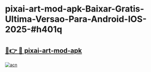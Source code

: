 # pixai-art-mod-apk-Baixar-Gratis-Ultima-Versao-Para-Android-IOS-2025-#h401q

# <h2><a href="https://ainizakaria.my?title=pixai-art-mod-apk&ref=24M">🔗👉 🔴 pixai-art-mod-apk</a></h2>

[![acn](https://github.com/user-attachments/assets/0f9c940e-d8b0-45ae-aac7-cd30a18b3e1c)](https://ainizakaria.my?title=pixai-art-mod-apk&ref=24M)


